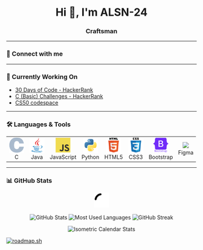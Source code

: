 <h1 align="center">Hi 👋, I'm ALSN-24</h1>
<h3 align="center">Craftsman</h3>

---

### 🔗 Connect with me
<p align="left">
  <!-- Add your social links here -->
  <!-- Example: 
  <a href="https://linkedin.com/in/your-profile" target="_blank">
    <img src="https://cdn-icons-png.flaticon.com/512/174/174857.png" width="30" height="30"/>
  </a>
  -->
</p>

---

### 🚧 Currently Working On

- [30 Days of Code - HackerRank](https://www.hackerrank.com/domains/tutorials/30-days-of-code)
- [C (Basic) Challenges - HackerRank](https://www.hackerrank.com/domains/c?filters%5Bskills%5D%5B%5D=C%20%28Basic%29)
- [CS50 codespace](https://cs50.dev/)

---

### 🛠️ Languages & Tools

<table>
  <tr>
    <td align="center"><img src="https://raw.githubusercontent.com/devicons/devicon/master/icons/c/c-original.svg" width="40"/><br/>C</td>
    <td align="center"><img src="https://raw.githubusercontent.com/devicons/devicon/master/icons/java/java-original.svg" width="40"/><br/>Java</td>
    <td align="center"><img src="https://raw.githubusercontent.com/devicons/devicon/master/icons/javascript/javascript-original.svg" width="40"/><br/>JavaScript</td>
    <td align="center"><img src="https://raw.githubusercontent.com/devicons/devicon/master/icons/python/python-original.svg" width="40"/><br/>Python</td>
    <td align="center"><img src="https://raw.githubusercontent.com/devicons/devicon/master/icons/html5/html5-original-wordmark.svg" width="40"/><br/>HTML5</td>
    <td align="center"><img src="https://raw.githubusercontent.com/devicons/devicon/master/icons/css3/css3-original-wordmark.svg" width="40"/><br/>CSS3</td>
    <td align="center"><img src="https://raw.githubusercontent.com/devicons/devicon/master/icons/bootstrap/bootstrap-plain-wordmark.svg" width="40"/><br/>Bootstrap</td>
    <td align="center"><img src="https://www.vectorlogo.zone/logos/figma/figma-icon.svg" width="40"/><br/>Figma</td>
  </tr>
</table>

---

### 📊 GitHub Stats

<!-- Static Loader Spinner SVG -->
<p align="center">
  <img src="https://raw.githubusercontent.com/n3r4zzurr0/svg-spinners/main/svg-css/90-ring.svg" width="40" alt="Loading..." />
</p>

<p align="center">
  <img src="https://github-readme-stats.vercel.app/api?username=alsn-24&show_icons=true&locale=en" alt="GitHub Stats" height="auto"/>  
  <img src="https://github-readme-stats.vercel.app/api/top-langs?username=alsn-24&show_icons=true&locale=en&layout=compact&v=2" alt="Most Used Languages" height="auto"/>
  <img src="https://streak-stats.demolab.com/?user=alsn-24" alt="GitHub Streak" height="auto"/>
</p>

<!-- Metrics Calendar SVG -->
<p align="center">
  <img src="https://raw.githubusercontent.com/ALSN-24/ALSN-24/main/metrics.plugin.isocalendar.fullyear.svg" alt="Isometric Calendar Stats"/>
</p>

[![roadmap.sh](https://roadmap.sh/card/wide/68a9ff78891a1beee1cc52d9?variant=dark&roadmaps=computer-science%2Ctechnical-writer)](https://roadmap.sh)
